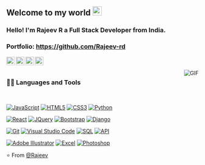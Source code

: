 ## Welcome to my world <img src="https://github.com/TheDudeThatCode/TheDudeThatCode/blob/master/Assets/Earth.gif" width="24px">

### Hello! I'm Rajeev R a Full Stack Developer from India.

### Portfolio: https://github.com/Rajeev-rd

<a href="#">
  <img align="left" alt="Rajeev R | Twitter" width="22px" src="https://cdn.jsdelivr.net/npm/simple-icons@v3/icons/twitter.svg" />
</a>
<a href="https://www.linkedin.com/in/rajeev-ravindran/">
  <img align="left" alt="Rajeev R" width="22px" src="https://cdn.jsdelivr.net/npm/simple-icons@v3/icons/linkedin.svg" />
</a>
<a href=#">
  <img align="left" alt="Rajeev R" width="22px" src="https://cdn.jsdelivr.net/npm/simple-icons@v3/icons/facebook.svg" />
</a>
<a href="#">
  <img align="left" alt="Rajeev R" width="22px" src="https://cdn.jsdelivr.net/npm/simple-icons@v3/icons/instagram.svg" />
</a>

<br />
<br />

  <img align="right" alt="GIF" src="https://media.giphy.com/media/836HiJc7pgzy8iNXCn/giphy.gif" />
  
### 👨‍💻 Languages and Tools

<br />

[![JavaScript](https://img.shields.io/badge/-JavaScript-black?style=flat&logo=javascript&link=https://github.com/Rajeev-rd)](https://github.com/Rajeev-rd) 
[![HTML5](https://img.shields.io/badge/-HTML5-E34F26?style=flat&logo=html5&logoColor=white&link=https://github.com/Rajeev-rd)](https://github.com/Rajeev-rd) 
[![CSS3](https://img.shields.io/badge/-CSS3-1572B6?style=flat&logo=css3&link=https://github.com/Rajeev-rd)](https://github.com/Rajeev-rd)
[![Python](https://img.shields.io/badge/-Python-blue?style=flat&logo=python&link=https://github.com/Rajeev-rd)](https://github.com/Rajeev-rd)

[![React](https://img.shields.io/badge/-React-black?style=flat&logo=react&link=https://github.com/Rajeev-rd)](https://github.com/Rajeev-rd)
[![JQuery](https://img.shields.io/badge/-JQuery-blue?style=flat&logo=jquery&link=https://github.com/Rajeev-rd)](https://github.com/Rajeev-rd) 
[![Bootstrap](https://img.shields.io/badge/-Bootstrap-563D7C?style=flat&logo=bootstrap&link=https://github.com/Rajeev-rd)](https://github.com/Rajeev-rd)
[![Django](https://img.shields.io/badge/-Django-green?style=flat&logo=django&link=https://github.com/Rajeev-rd)](https://github.com/Rajeev-rd)

[![Git](https://img.shields.io/badge/-Git-black?style=flat&logo=git&link=https://github.com/Rajeev-rd)](https://github.com/Rajeev-rd) 
[![Visual Studio Code](https://img.shields.io/badge/-VS%20Code-007ACC?style=flat&logo=visual-studio-code&link=https://github.com/Rajeev-rd)](https://github.com/Rajeev-rd)
[![SQL](https://img.shields.io/badge/-SQL-red?style=flat&logo=sql&link=https://github.com/Rajeev-rd)](https://github.com/Rajeev-rd)
[![API](https://img.shields.io/badge/-API-ff69b4?style=flat&logo=api&link=https://github.com/Rajeev-rd)](https://github.com/Rajeev-rd)

[![Adobe Illustrator](https://img.shields.io/badge/-Adobe%20Illustrator-FF9A00?style=flat&logo=adobe-illustrator&link=https://github.com/Rajeev-rd)](https://github.com/Rajeev-rd)
[![Excel](https://img.shields.io/badge/-Excel-217346?style=flat&logo=microsoft-excel&link=https://github.com/Rajeev-rd)](https://github.com/Rajeev-rd)
[![Photoshop](https://img.shields.io/badge/-Photoshop-31A8FF?style=flat&logo=adobe-photoshop&link=https://github.com/Rajeev-rd)](https://github.com/Rajeev-rd)


⭐️ From [@Rajeev](https://github.com/Rajeev-rd)
